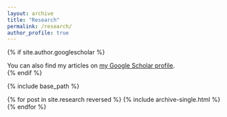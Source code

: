 ```yaml
---
layout: archive
title: "Research"
permalink: /research/
author_profile: true
---
```


{% if site.author.googlescholar %}
  <div class="wordwrap">You can also find my articles on <a href="{{https://scholar.google.com/citations?user=xFVVMNoAAAAJ&hl=en&oi=ao}}">my Google Scholar profile</a>.</div>
{% endif %}

{% include base_path %}

{% for post in site.research reversed %}
  {% include archive-single.html %}
{% endfor %}

